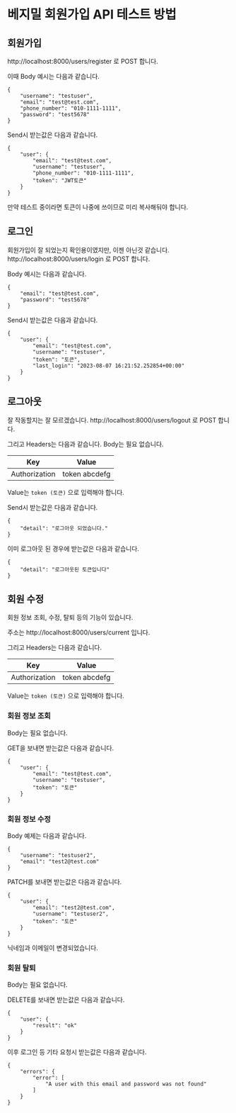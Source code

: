 # 베지밀 회원가입 API 테스트 방법
## 회원가입
http://localhost:8000/users/register 로 POST 합니다.

이때 Body 예시는 다음과 같습니다.


```
{
    "username": "testuser",
    "email": "test@test.com",
    "phone_number": "010-1111-1111",
    "password": "test5678"
}
```
Send시 받는값은 다음과 같습니다.

```
{
    "user": {
        "email": "test@test.com",
        "username": "testuser",
        "phone_number": "010-1111-1111",
        "token": "JWT토큰"
    }
}
```
만약 테스트 중이라면 토큰이 나중에 쓰이므로 미리 복사해둬야 합니다.

## 로그인
회원가입이 잘 되었는지 확인용이였지만, 이젠 아닌것 같습니다.
http://localhost:8000/users/login 로 POST 합니다.

Body 예시는 다음과 같습니다.


```
{
    "email": "test@test.com",
    "password": "test5678"
}
```
Send시 받는값은 다음과 같습니다.
```
{
    "user": {
        "email": "test@test.com",
        "username": "testuser",
        "token": "토큰",
        "last_login": "2023-08-07 16:21:52.252854+00:00"
    }
}
```

## 로그아웃
잘 작동할지는 잘 모르겠습니다.
http://localhost:8000/users/logout 로 POST 합니다.

그리고 Headers는 다음과 같습니다.
Body는 필요 없습니다.

| Key | Value |
| --- | --- |
| Authorization | token abcdefg|

Value는 `token (토큰)` 으로 입력해야 합니다.


Send시 받는값은 다음과 같습니다.
```
{
    "detail": "로그아웃 되었습니다."
}
```
이미 로그아웃 된 경우에 받는값은 다음과 같습니다.
```
{
    "detail": "로그아웃된 토큰입니다"
}
```


## 회원 수정
회원 정보 조회, 수정, 탈퇴 등의 기능이 있습니다.

주소는 http://localhost:8000/users/current 입니다.

그리고 Headers는 다음과 같습니다.


| Key | Value |
| --- | --- |
| Authorization | token abcdefg|

Value는 `token (토큰)` 으로 입력해야 합니다.

### 회원 정보 조회
Body는 필요 없습니다.

GET을 보내면 받는값은 다음과 같습니다.


```
{
    "user": {
        "email": "test@test.com",
        "username": "testuser",
        "token": "토큰"
    }
}
```

### 회원 정보 수정
Body 예제는 다음과 같습니다.

```
{
    "username": "testuser2",
    "email": "test2@test.com"
}
```
PATCH를 보내면 받는값은 다음과 같습니다.

```
{
    "user": {
        "email": "test2@test.com",
        "username": "testuser2",
        "token": "토큰"
    }
}
```
닉네임과 이메일이 변경되었습니다.

### 회원 탈퇴

Body는 필요 없습니다.

DELETE를 보내면 받는값은 다음과 같습니다.


```
{
    "user": {
        "result": "ok"
    }
}
```
이후 로그인 등 기타 요청시 받는값은 다음과 같습니다.


```
{
    "errors": {
        "error": [
            "A user with this email and password was not found"
        ]
    }
}
```
